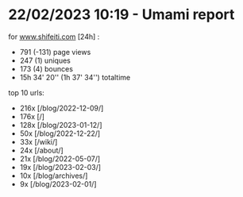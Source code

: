 # 22/02/2023 10:19 - Umami report
for www.shifeiti.com [24h] :

 - 791 (-131) page views
 - 247 (1) uniques
 - 173 (4) bounces
 - 15h 34' 20'' (1h 37' 34'') totaltime


top 10 urls:
 - 216x [/blog/2022-12-09/]
 - 176x [/]
 - 128x [/blog/2023-01-12/]
 - 50x [/blog/2022-12-22/]
 - 33x [/wiki/]
 - 24x [/about/]
 - 21x [/blog/2022-05-07/]
 - 19x [/blog/2023-02-03/]
 - 10x [/blog/archives/]
 - 9x [/blog/2023-02-01/]


